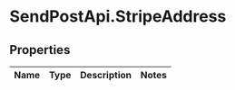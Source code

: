 # SendPostApi.StripeAddress

## Properties
Name | Type | Description | Notes
------------ | ------------- | ------------- | -------------


